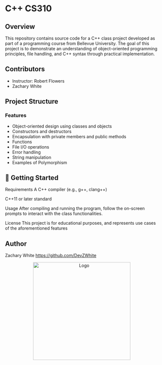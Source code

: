 # C++ CS310

## Overview

This repository contains source code for a C++ class project developed as part of a programming course from Bellevue University. The goal of this project is to demonstrate an understanding of object-oriented programming principles, file handling, and C++ syntax through practical implementation.

## Contributors
- Instructor: Robert Flowers
- Zachary White

## Project Structure

### Features

- Object-oriented design using classes and objects
- Constructors and destructors
- Encapsulation with private members and public methods
- Functions
- File I/O operations
- Error handling
- String manipulation
- Examples of Polymorphism

## 🔧 Getting Started

Requirements
A C++ compiler (e.g., g++, clang++)

C++11 or later standard

Usage
After compiling and running the program, follow the on-screen prompts to interact with the class functionalities.

License
This project is for educational purposes, and represents use cases of the aforementioned features

## Author
Zachary White
https://github.com/DevZWhite

<div align="center">
  <img src="https://images-wixmp-ed30a86b8c4ca887773594c2.wixmp.com/i/ee104d0a-c4c0-44f5-a826-8c796cc08c49/dai1kl1-4c9c3769-f747-45bf-9c72-8c0193586c82.png" alt="Logo" width="320" />
</div>

